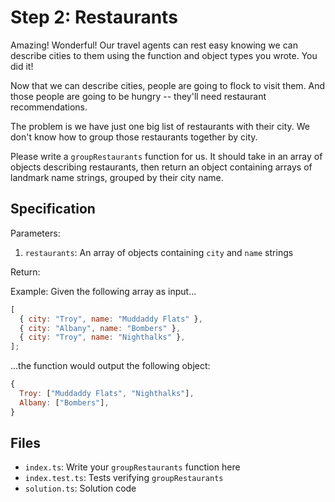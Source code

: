 # Step 2: Restaurants

Amazing!
Wonderful!
Our travel agents can rest easy knowing we can describe cities to them using the function and object types you wrote.
You did it!

Now that we can describe cities, people are going to flock to visit them.
And those people are going to be hungry -- they'll need restaurant recommendations.

The problem is we have just one big list of restaurants with their city.
We don't know how to group those restaurants together by city.

Please write a `groupRestaurants` function for us.
It should take in an array of objects describing restaurants, then return an object containing arrays of landmark name strings, grouped by their city name.

## Specification

Parameters:

1. `restaurants`: An array of objects containing `city` and `name` strings

Return:

Example: Given the following array as input...

```js
[
  { city: "Troy", name: "Muddaddy Flats" },
  { city: "Albany", name: "Bombers" },
  { city: "Troy", name: "Nighthalks" },
];
```

...the function would output the following object:

```js
{
  Troy: ["Muddaddy Flats", "Nighthalks"],
  Albany: ["Bombers"],
}
```

## Files

- `index.ts`: Write your `groupRestaurants` function here
- `index.test.ts`: Tests verifying `groupRestaurants`
- `solution.ts`: Solution code
